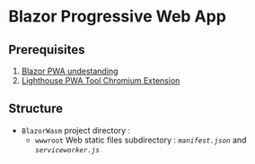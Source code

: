 # Blazor Progressive Web App

## Prerequisites

1. [Blazor PWA undestanding](https://github.com/FrancoisDotNet/BlazorWasm)
2. [Lighthouse PWA Tool Chromium Extension](https://chrome.google.com/webstore/detail/lighthouse/blipmdconlkpinefehnmjammfjpmpbjk)

## Structure

- `BlazorWasm` project directory :
  - `wwwroot` Web static files subdirectory : *`manifest.json`* and *`serviceworker.js`*
